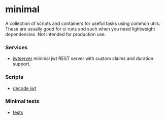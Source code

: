 # minimal
A collection of scripts and containers for useful tasks using common utils. These are usually good for ci runs and such when you need lightweight dependencies. Not intended for production use.

### Services
- [jwtserver](docker/jwtserver) minimal jwt REST server with custom claims and duration support.

### Scripts
- [decode jwt](scripts/jwt_decode_claims.sh)

### Minimal tests
- [tests](tests/README.md)
